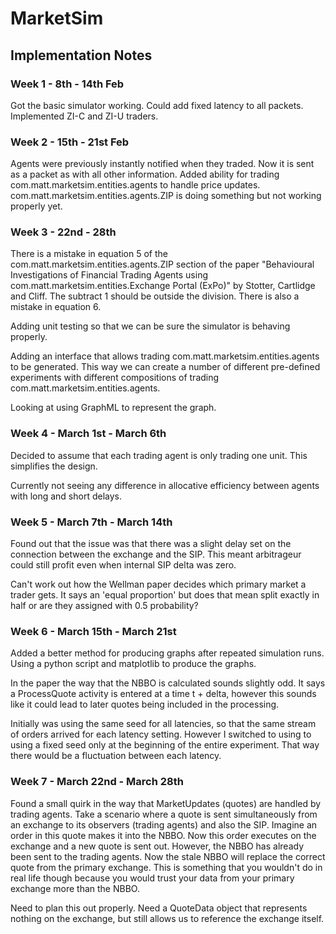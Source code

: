 # MarketSim

## Implementation Notes

### Week 1 - 8th - 14th Feb
Got the basic simulator working. Could add fixed latency to all packets. Implemented ZI-C and ZI-U traders. 
### Week 2 - 15th - 21st Feb
Agents were previously instantly notified when they traded. Now it is sent as a packet as with all other information. 
Added ability for trading com.matt.marketsim.entities.agents to handle price updates.
com.matt.marketsim.entities.agents.ZIP is doing something but not working properly yet.
### Week 3 - 22nd - 28th
There is a mistake in equation 5 of the com.matt.marketsim.entities.agents.ZIP section of the paper "Behavioural Investigations of Financial Trading 
Agents using com.matt.marketsim.entities.Exchange Portal (ExPo)" by Stotter, Cartlidge and Cliff. The subtract 1 should be outside the division.
There is also a mistake in equation 6. 

Adding unit testing so that we can be sure the simulator is behaving properly. 

Adding an interface that allows trading com.matt.marketsim.entities.agents to be generated. This way we can create a number of different pre-defined 
experiments with different compositions of trading com.matt.marketsim.entities.agents.

Looking at using GraphML to represent the graph.

### Week 4 - March 1st - March 6th
Decided to assume that each trading agent is only trading one unit. This simplifies the design. 

Currently not seeing any difference in allocative efficiency between agents with long and short delays. 

### Week 5 - March 7th - March 14th
Found out that the issue was that there was a slight delay set on the connection between the exchange and the SIP. This 
meant arbitrageur could still profit even when internal SIP delta was zero.

Can't work out how the Wellman paper decides which primary market a trader gets. It says an 'equal proportion' but does that mean split exactly in half
or are they assigned with 0.5 probability?

### Week 6 - March 15th - March 21st
Added a better method for producing graphs after repeated simulation runs. Using a python script and matplotlib to produce the graphs.

In the paper the way that the NBBO is calculated sounds slightly odd. It says a ProcessQuote activity is entered at a time
t + delta, however this sounds like it could lead to later quotes being included in the processing.

Initially was using the same seed for all latencies, so that the same stream of orders arrived for each latency setting. 
However I switched to using to using a fixed seed only at the beginning of the entire experiment. That way there would be 
a fluctuation between each latency.

### Week 7 - March 22nd - March 28th
Found a small quirk in the way that MarketUpdates (quotes) are handled by trading agents. Take a scenario where a quote is sent simultaneously
from an exchange to its observers (trading agents) and also the SIP. Imagine an order in this quote makes it into the NBBO.
Now this order executes on the exchange and a new quote is sent out. However, the NBBO has already been sent to the trading agents.
Now the stale NBBO will replace the correct quote from the primary exchange. This is something that you wouldn't do in real
life though because you would trust your data from your primary exchange more than the NBBO.

Need to plan this out properly. Need a QuoteData object that represents nothing on the exchange, but still allows us to 
reference the exchange itself. 